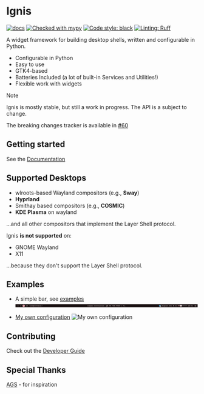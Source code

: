 # Ignis

[![docs](https://github.com/linkfrg/ignis/actions/workflows/latest_docs.yaml/badge.svg)](https://github.com/linkfrg/ignis/actions/workflows/latest_docs.yaml)
[![Checked with mypy](https://www.mypy-lang.org/static/mypy_badge.svg)](https://mypy-lang.org/)
[![Code style: black](https://img.shields.io/badge/code%20style-black-000000.svg)](https://github.com/psf/black)
[![Linting: Ruff](https://img.shields.io/endpoint?url=https://raw.githubusercontent.com/charliermarsh/ruff/main/assets/badge/v2.json)](https://github.com/astral-sh/ruff)

A widget framework for building desktop shells, written and configurable in Python.

- Configurable in Python
- Easy to use
- GTK4-based
- Batteries Included (a lot of built-in Services and Utilities!)
- Flexible work with widgets

> [!NOTE]
> Ignis is mostly stable, but still a work in progress.
> The API is a subject to change.
>
> The breaking changes tracker is available in [#60](https://github.com/linkfrg/ignis/issues/60)

## Getting started
See the [Documentation](https://linkfrg.github.io/ignis)

## Supported Desktops
- wlroots-based Wayland compositors (e.g., __Sway__) 
- __Hyprland__
- Smithay based compositors (e.g., __COSMIC__)
- __KDE Plasma__ on wayland

...and all other compositors that implement the Layer Shell protocol.

Ignis __is not supported__ on:
- GNOME Wayland
- X11

...because they don't support the Layer Shell protocol.

## Examples
* A simple bar, see [examples](./examples/bar)
![simple-bar](./examples/bar/simple-bar.png)

* [My own configuration](https://github.com/linkfrg/dotfiles/)
![My own configuration](https://github.com/linkfrg/dotfiles/blob/main/assets/1.png?raw=true)

## Contributing
Check out the [Developer Guide](https://linkfrg.github.io/ignis/latest/dev/index.html)

## Special Thanks
[AGS](https://github.com/aylur/ags) - for inspiration
